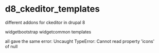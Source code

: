 # d8_ckeditor_templates
different addons for ckeditor in drupal 8

widgetbootstrap
widgetcommon
templates

all gave the same error:
Uncaught TypeError: Cannot read property 'icons' of null
